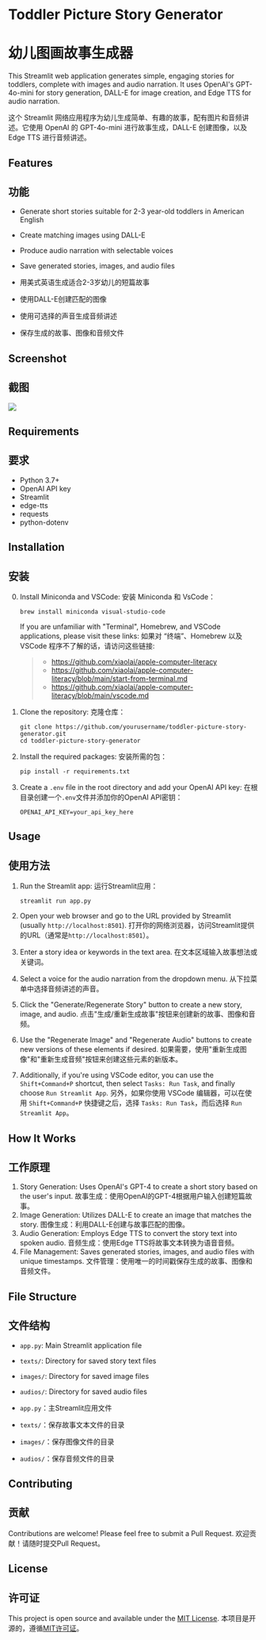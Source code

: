 # Toddler Picture Story Generator
# 幼儿图画故事生成器

This Streamlit web application generates simple, engaging stories for toddlers, complete with images and audio narration. It uses OpenAI's GPT-4o-mini for story generation, DALL-E for image creation, and Edge TTS for audio narration.

这个 Streamlit 网络应用程序为幼儿生成简单、有趣的故事，配有图片和音频讲述。它使用 OpenAI 的 GPT-4o-mini 进行故事生成，DALL-E 创建图像，以及 Edge TTS 进行音频讲述。

## Features
## 功能

- Generate short stories suitable for 2-3 year-old toddlers in American English
- Create matching images using DALL-E
- Produce audio narration with selectable voices
- Save generated stories, images, and audio files

- 用美式英语生成适合2-3岁幼儿的短篇故事
- 使用DALL-E创建匹配的图像
- 使用可选择的声音生成音频讲述
- 保存生成的故事、图像和音频文件

## Screenshot
## 截图

![](Screenshot.png)

## Requirements
## 要求

- Python 3.7+
- OpenAI API key
- Streamlit
- edge-tts
- requests
- python-dotenv

## Installation
## 安装

0. Install Miniconda and VSCode:
   安装 Miniconda 和 VsCode：
   ```
   brew install miniconda visual-studio-code
   ```
   If you are unfamiliar with "Terminal", Homebrew, and VSCode applications, please visit these links:
   如果对 “终端”、Homebrew 以及 VSCode 程序不了解的话，请访问这些链接:
   > * https://github.com/xiaolai/apple-computer-literacy
   > * https://github.com/xiaolai/apple-computer-literacy/blob/main/start-from-terminal.md
   > * https://github.com/xiaolai/apple-computer-literacy/blob/main/vscode.md


1. Clone the repository:
   克隆仓库：
   ```
   git clone https://github.com/yourusername/toddler-picture-story-generator.git
   cd toddler-picture-story-generator
   ```

2. Install the required packages:
   安装所需的包：
   ```
   pip install -r requirements.txt
   ```

3. Create a `.env` file in the root directory and add your OpenAI API key:
   在根目录创建一个`.env`文件并添加你的OpenAI API密钥：
   ```
   OPENAI_API_KEY=your_api_key_here
   ```

## Usage
## 使用方法

1. Run the Streamlit app:
   运行Streamlit应用：
   ```
   streamlit run app.py
   ```

2. Open your web browser and go to the URL provided by Streamlit (usually `http://localhost:8501`).
   打开你的网络浏览器，访问Streamlit提供的URL（通常是`http://localhost:8501`）。

3. Enter a story idea or keywords in the text area.
   在文本区域输入故事想法或关键词。

4. Select a voice for the audio narration from the dropdown menu.
   从下拉菜单中选择音频讲述的声音。

5. Click the "Generate/Regenerate Story" button to create a new story, image, and audio.
   点击"生成/重新生成故事"按钮来创建新的故事、图像和音频。

6. Use the "Regenerate Image" and "Regenerate Audio" buttons to create new versions of these elements if desired.
   如果需要，使用"重新生成图像"和"重新生成音频"按钮来创建这些元素的新版本。

7. Additionally, if you're using VSCode editor, you can use the `Shift+Command+P` shortcut, then select `Tasks: Run Task`, and finally choose `Run Streamlit App`.
   另外，如果你使用 VSCode 编辑器，可以在使用 `Shift+Command+P` 快捷键之后，选择 `Tasks: Run Task`，而后选择 `Run Streamlit App`。

## How It Works
## 工作原理

1. Story Generation: Uses OpenAI's GPT-4 to create a short story based on the user's input.
   故事生成：使用OpenAI的GPT-4根据用户输入创建短篇故事。
2. Image Generation: Utilizes DALL-E to create an image that matches the story.
   图像生成：利用DALL-E创建与故事匹配的图像。
3. Audio Generation: Employs Edge TTS to convert the story text into spoken audio.
   音频生成：使用Edge TTS将故事文本转换为语音音频。
4. File Management: Saves generated stories, images, and audio files with unique timestamps.
   文件管理：使用唯一的时间戳保存生成的故事、图像和音频文件。

## File Structure
## 文件结构

- `app.py`: Main Streamlit application file
- `texts/`: Directory for saved story text files
- `images/`: Directory for saved image files
- `audios/`: Directory for saved audio files

- `app.py`：主Streamlit应用文件
- `texts/`：保存故事文本文件的目录
- `images/`：保存图像文件的目录
- `audios/`：保存音频文件的目录

## Contributing
## 贡献

Contributions are welcome! Please feel free to submit a Pull Request.
欢迎贡献！请随时提交Pull Request。

## License
## 许可证

This project is open source and available under the [MIT License](LICENSE).
本项目是开源的，遵循[MIT许可证](LICENSE)。

